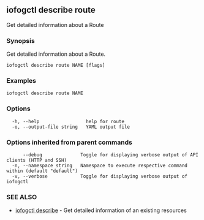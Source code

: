 ## iofogctl describe route

Get detailed information about a  Route

### Synopsis

Get detailed information about a Route.

```
iofogctl describe route NAME [flags]
```

### Examples

```
iofogctl describe route NAME
```

### Options

```
  -h, --help                 help for route
  -o, --output-file string   YAML output file
```

### Options inherited from parent commands

```
      --debug              Toggle for displaying verbose output of API clients (HTTP and SSH)
  -n, --namespace string   Namespace to execute respective command within (default "default")
  -v, --verbose            Toggle for displaying verbose output of iofogctl
```

### SEE ALSO

* [iofogctl describe](iofogctl_describe.md)	 - Get detailed information of an existing resources


